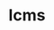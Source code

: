 ---
title: "lcms"
layout: cache
categories: [package, develop]
meta: {"compilers": ["gcc@=11.1.0", "gcc@=11.4.0"], "num_specs": 9, "num_specs_by_stack": {"data-vis-sdk": 6, "hep": 3, "root": 9}, "oss": ["ubuntu20.04", "ubuntu22.04"], "platforms": ["linux"], "stacks": ["data-vis-sdk", "hep", "root"], "targets": ["x86_64_v3"], "versions": ["2.16"]}
spec_details: [{"compiler": "gcc@=11.1.0", "hash": "2lvechpcgqz7uqcd7kxcagoxqpvaw6ui", "os": "ubuntu20.04", "platform": "linux", "size": "-", "stacks": ["data-vis-sdk", "root"], "tarball": "https://binaries.spack.io/develop/build_cache/linux-ubuntu20.04-x86_64_v3/gcc-11.1.0/lcms-2.16/linux-ubuntu20.04-x86_64_v3-gcc-11.1.0-lcms-2.16-2lvechpcgqz7uqcd7kxcagoxqpvaw6ui.spack", "target": "x86_64_v3", "variants": ["build_system=autotools"], "versions": ["2.16"]}, {"compiler": "gcc@=11.1.0", "hash": "7tmakwk6icrzcksm4zj44llz7mtfqh6w", "os": "ubuntu20.04", "platform": "linux", "size": "-", "stacks": ["data-vis-sdk", "root"], "tarball": "https://binaries.spack.io/develop/build_cache/linux-ubuntu20.04-x86_64_v3/gcc-11.1.0/lcms-2.16/linux-ubuntu20.04-x86_64_v3-gcc-11.1.0-lcms-2.16-7tmakwk6icrzcksm4zj44llz7mtfqh6w.spack", "target": "x86_64_v3", "variants": ["build_system=autotools"], "versions": ["2.16"]}, {"compiler": "gcc@=11.1.0", "hash": "bjqvzrxrglfoaht6llsm7hqidgaj47md", "os": "ubuntu20.04", "platform": "linux", "size": "-", "stacks": ["data-vis-sdk", "root"], "tarball": "https://binaries.spack.io/develop/build_cache/linux-ubuntu20.04-x86_64_v3/gcc-11.1.0/lcms-2.16/linux-ubuntu20.04-x86_64_v3-gcc-11.1.0-lcms-2.16-bjqvzrxrglfoaht6llsm7hqidgaj47md.spack", "target": "x86_64_v3", "variants": ["build_system=autotools"], "versions": ["2.16"]}, {"compiler": "gcc@=11.1.0", "hash": "i3q2gnlvd3yudxtxm6bxrnfvb7ioz75x", "os": "ubuntu20.04", "platform": "linux", "size": "-", "stacks": ["data-vis-sdk", "root"], "tarball": "https://binaries.spack.io/develop/build_cache/linux-ubuntu20.04-x86_64_v3/gcc-11.1.0/lcms-2.16/linux-ubuntu20.04-x86_64_v3-gcc-11.1.0-lcms-2.16-i3q2gnlvd3yudxtxm6bxrnfvb7ioz75x.spack", "target": "x86_64_v3", "variants": ["build_system=autotools"], "versions": ["2.16"]}, {"compiler": "gcc@=11.4.0", "hash": "jqqfva256focwgs6ndaipvnbbrljzmi7", "os": "ubuntu22.04", "platform": "linux", "size": "-", "stacks": ["hep", "root"], "tarball": "https://binaries.spack.io/develop/build_cache/linux-ubuntu22.04-x86_64_v3/gcc-11.4.0/lcms-2.16/linux-ubuntu22.04-x86_64_v3-gcc-11.4.0-lcms-2.16-jqqfva256focwgs6ndaipvnbbrljzmi7.spack", "target": "x86_64_v3", "variants": ["build_system=autotools"], "versions": ["2.16"]}, {"compiler": "gcc@=11.4.0", "hash": "lihit3tfo5iaj5iagcrjicgywys4uqzs", "os": "ubuntu22.04", "platform": "linux", "size": "-", "stacks": ["hep", "root"], "tarball": "https://binaries.spack.io/develop/build_cache/linux-ubuntu22.04-x86_64_v3/gcc-11.4.0/lcms-2.16/linux-ubuntu22.04-x86_64_v3-gcc-11.4.0-lcms-2.16-lihit3tfo5iaj5iagcrjicgywys4uqzs.spack", "target": "x86_64_v3", "variants": ["build_system=autotools"], "versions": ["2.16"]}, {"compiler": "gcc@=11.4.0", "hash": "llobwe35udfk5tqkm3s73y4g7gl5fc5d", "os": "ubuntu22.04", "platform": "linux", "size": "-", "stacks": ["hep", "root"], "tarball": "https://binaries.spack.io/develop/build_cache/linux-ubuntu22.04-x86_64_v3/gcc-11.4.0/lcms-2.16/linux-ubuntu22.04-x86_64_v3-gcc-11.4.0-lcms-2.16-llobwe35udfk5tqkm3s73y4g7gl5fc5d.spack", "target": "x86_64_v3", "variants": ["build_system=autotools"], "versions": ["2.16"]}, {"compiler": "gcc@=11.1.0", "hash": "ycjrc57lvckwjtespdxktqu5zgrtohkk", "os": "ubuntu20.04", "platform": "linux", "size": "-", "stacks": ["data-vis-sdk", "root"], "tarball": "https://binaries.spack.io/develop/build_cache/linux-ubuntu20.04-x86_64_v3/gcc-11.1.0/lcms-2.16/linux-ubuntu20.04-x86_64_v3-gcc-11.1.0-lcms-2.16-ycjrc57lvckwjtespdxktqu5zgrtohkk.spack", "target": "x86_64_v3", "variants": ["build_system=autotools"], "versions": ["2.16"]}, {"compiler": "gcc@=11.1.0", "hash": "zphthyqop5dqsxhpanp36s5btwxxfkxi", "os": "ubuntu20.04", "platform": "linux", "size": "-", "stacks": ["data-vis-sdk", "root"], "tarball": "https://binaries.spack.io/develop/build_cache/linux-ubuntu20.04-x86_64_v3/gcc-11.1.0/lcms-2.16/linux-ubuntu20.04-x86_64_v3-gcc-11.1.0-lcms-2.16-zphthyqop5dqsxhpanp36s5btwxxfkxi.spack", "target": "x86_64_v3", "variants": ["build_system=autotools"], "versions": ["2.16"]}]
---